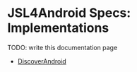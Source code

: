 # JSL4Android Specs: Implementations

TODO: write this documentation page

* [DiscoverAndroid](../src/main/java/com/robypomper/josp/jsl/android/impls/DiscoverAndroid.java)
